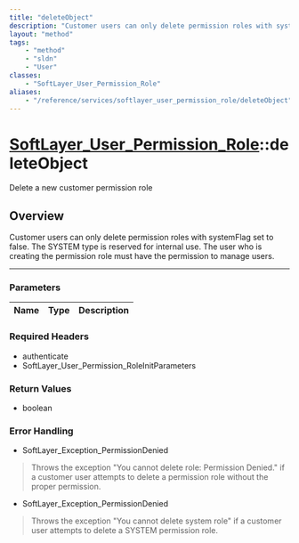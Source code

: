 ```yaml
---
title: "deleteObject"
description: "Customer users can only delete permission roles with systemFlag set to false.  The SYSTEM type is reserved for internal... "
layout: "method"
tags:
    - "method"
    - "sldn"
    - "User"
classes:
    - "SoftLayer_User_Permission_Role"
aliases:
    - "/reference/services/softlayer_user_permission_role/deleteObject"
---
```

# [SoftLayer_User_Permission_Role](/reference/services/SoftLayer_User_Permission_Role)::deleteObject

Delete a new customer permission role


## Overview 
Customer users can only delete permission roles with systemFlag set to false.  The SYSTEM type is reserved for internal use. The user who is creating the permission role must have the permission to manage users. 

-----

### Parameters 
|Name | Type | Description |
| --- | --- | --- |


### Required Headers
* authenticate
* SoftLayer_User_Permission_RoleInitParameters


### Return Values
* boolean



### Error Handling

* SoftLayer_Exception_PermissionDenied 

> Throws the exception "You cannot delete role: Permission Denied." if a customer user attempts to delete a permission role without the proper permission. 

* SoftLayer_Exception_PermissionDenied 

> Throws the exception "You cannot delete system role" if a customer user attempts to delete a SYSTEM permission role. 



